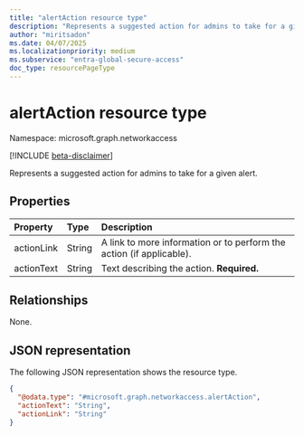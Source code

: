 ```yaml
---
title: "alertAction resource type"
description: "Represents a suggested action for admins to take for a given alert."
author: "miritsadon"
ms.date: 04/07/2025
ms.localizationpriority: medium
ms.subservice: "entra-global-secure-access"
doc_type: resourcePageType
---
```


# alertAction resource type

Namespace: microsoft.graph.networkaccess

[!INCLUDE [beta-disclaimer](../../includes/beta-disclaimer.md)]

Represents a suggested action for admins to take for a given alert.

## Properties
|Property|Type|Description|
|:---|:---|:---|
|actionLink|String|A link to more information or to perform the action (if applicable).|
|actionText|String|Text describing the action. **Required.**|

## Relationships
None.

## JSON representation
The following JSON representation shows the resource type.
<!-- {
  "blockType": "resource",
  "@odata.type": "microsoft.graph.networkaccess.alertAction"
}
-->
``` json
{
  "@odata.type": "#microsoft.graph.networkaccess.alertAction",
  "actionText": "String",
  "actionLink": "String"
}
```
